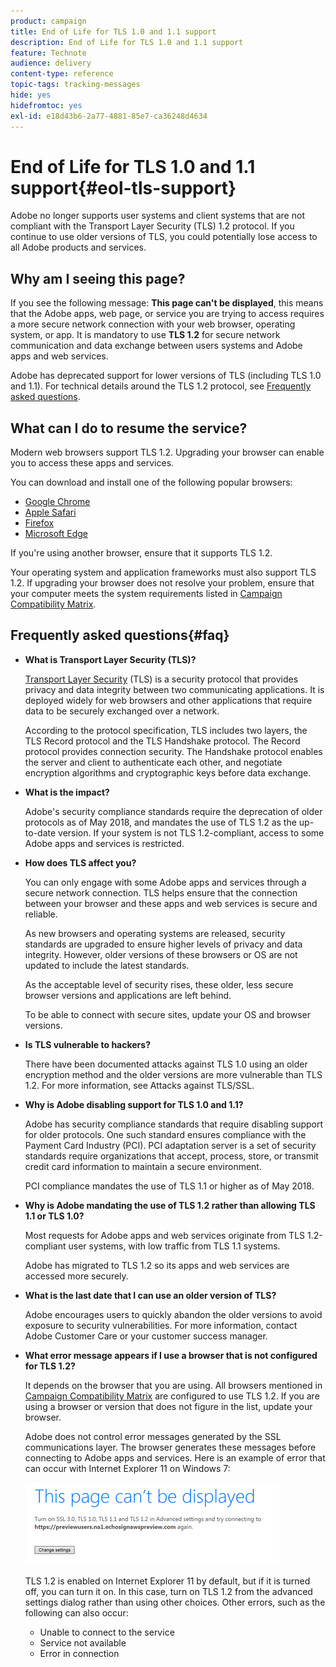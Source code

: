 ```yaml
---
product: campaign
title: End of Life for TLS 1.0 and 1.1 support
description: End of Life for TLS 1.0 and 1.1 support
feature: Technote
audience: delivery
content-type: reference
topic-tags: tracking-messages
hide: yes
hidefromtoc: yes
exl-id: e18d43b6-2a77-4881-85e7-ca36248d4634
---
```

# End of Life for TLS 1.0 and 1.1 support{#eol-tls-support}



Adobe no longer supports user systems and client systems that are not compliant with the Transport Layer Security (TLS) 1.2 protocol. If you continue to use older versions of TLS, you could potentially lose access to all Adobe products and services.

## Why am I seeing this page?

If you see the following message: **This page can't be displayed**, this means that the Adobe apps, web page, or service you are trying to access requires a more secure network connection with your web browser, operating system, or app. It is mandatory to use **TLS 1.2** for secure network communication and data exchange between users systems and Adobe apps and web services.

Adobe has deprecated support for lower versions of TLS (including TLS 1.0 and 1.1). For technical details around the TLS 1.2 protocol, see [Frequently asked questions](#faq).

## What can I do to resume the service?

Modern web browsers support TLS 1.2. Upgrading your browser can enable you to access these apps and services. 

You can download and install one of the following popular browsers:

* [Google Chrome](https://www.google.com/chrome/)
* [Apple Safari](https://www.apple.com/safari/)
* [Firefox](https://www.mozilla.org/en-US/firefox/new/)
* [Microsoft Edge](https://www.microsoft.com/en-us/edge)

If you're using another browser, ensure that it supports TLS 1.2.

Your operating system and application frameworks must also support TLS 1.2. If upgrading your browser does not resolve your problem, ensure that your computer meets the system requirements listed in [Campaign Compatibility Matrix](../../rn/using/compatibility-matrix.md).

## Frequently asked questions{#faq}

* **What is Transport Layer Security (TLS)?**

    [Transport Layer Security](https://en.wikipedia.org/wiki/Transport_Layer_Security) (TLS) is a security protocol that provides privacy and data integrity between two communicating applications. It is deployed widely for web browsers and other applications that require data to be securely exchanged over a network.

    According to the protocol specification, TLS includes two layers, the TLS Record protocol and the TLS Handshake protocol. The Record protocol provides connection security. The Handshake protocol enables the server and client to authenticate each other, and negotiate encryption algorithms and cryptographic keys before data exchange.

* **What is the impact?**

    Adobe's security compliance standards require the deprecation of older protocols as of May 2018, and mandates the use of TLS 1.2 as the up-to-date version. If your system is not TLS 1.2-compliant, access to some Adobe apps and services is restricted.

* **How does TLS affect you?**

    You can only engage with some Adobe apps and services through a secure network connection. TLS helps ensure that the connection between your browser and these apps and web services is secure and reliable.

    As new browsers and operating systems are released, security standards are upgraded to ensure higher levels of privacy and data integrity. However, older versions of these browsers or OS are not updated to include the latest standards.

    As the acceptable level of security rises, these older, less secure browser versions and applications are left behind.

    To be able to connect with secure sites, update your OS and browser versions.

* **Is TLS vulnerable to hackers?**

    There have been documented attacks against TLS 1.0 using an older encryption method and the older versions are more vulnerable than TLS 1.2. For more information, see Attacks against TLS/SSL.

* **Why is Adobe disabling support for TLS 1.0 and 1.1?**

    Adobe has security compliance standards that require disabling support for older protocols. One such standard ensures compliance with the Payment Card Industry (PCI). PCI adaptation server is a set of security standards require organizations that accept, process, store, or transmit credit card information to maintain a secure environment.

    PCI compliance mandates the use of TLS 1.1 or higher as of May 2018.

* **Why is Adobe mandating the use of TLS 1.2 rather than allowing TLS 1.1 or TLS 1.0?**

    Most requests for Adobe apps and web services originate from TLS 1.2-compliant user systems, with low traffic from TLS 1.1 systems.

    Adobe has migrated to TLS 1.2 so its apps and web services are accessed more securely.

* **What is the last date that I can use an older version of TLS?**

    Adobe encourages users to quickly abandon the older versions to avoid exposure to security vulnerabilities. For more information, contact Adobe Customer Care or your customer success manager.

* **What error message appears if I use a browser that is not configured for TLS 1.2?**

    It depends on the browser that you are using. All browsers mentioned in [Campaign Compatibility Matrix](../../rn/using/compatibility-matrix.md) are configured to use TLS 1.2. If you are using a browser or version that does not figure in the list, update your browser.

    Adobe does not control error messages generated by the SSL communications layer. The browser generates these messages before connecting to Adobe apps and services. Here is an example of error that can occur with Internet Explorer 11 on Windows 7:

    ![](assets/do-not-translate/page-not-displayed.png)

    TLS 1.2 is enabled on Internet Explorer 11 by default, but if it is turned off, you can turn it on. In this case, turn on TLS 1.2 from the advanced settings dialog rather than using other choices. Other errors, such as the following can also occur:

    * Unable to connect to the service
    * Service not available
    * Error in connection
